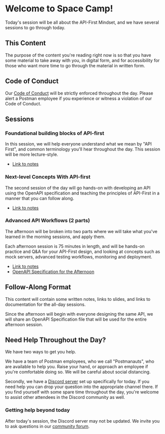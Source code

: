 # Welcome to Space Camp!

Today's session will be all about the API-First Mindset, and we have several sessions to go through today.

## This Content

The purpose of the content you're reading right now is so that you have some material to take away with you, in digital form, and for accessibility for those who want more time to go through the material in written form.

## Code of Conduct

Our [Code of Conduct](https://www.postman.com/legal/events-code-of-conduct/) will be strictly enforced throughout the day. Please alert a Postman employee if you experience or witness a violation of our Code of Conduct.

## Sessions

### Foundational building blocks of API-first

In this session, we will help everyone understand what we mean by "API First", and common terminology you'll hear throughout the day. This session will be more lecture-style.

- [Link to notes](./1%20-%20foundation.md)

### Next-level Concepts With API-first

The second session of the day will go hands-on with developing an API using the OpenAPI specification and teaching the principles of API-First in a manner that you can follow along.

- [Link to notes](./2%20-%20next-level%20concepts.md)

### Advanced API Workflows (2 parts)

The afternoon will be broken into two parts where we will take what you've learned in the morning sessions, and apply them.

Each afternoon session is 75 minutes in length, and will be hands-on practice and Q&A for your API-First design, and looking at concepts such as mock servers, advanced testing workflows, monitoring and deployment.

- [Link to notes](./3%20-%20advanced%20workflows.md)
- [OpenAPI Specification for the Afternoon](./books-api-afternoon.yaml)

## Follow-Along Format

This content will contain some written notes, links to slides, and links to documentation for the all-day sessions.

Since the afternoon will begin with everyone designing the same API, we will share an OpenAPI Specification file that will be used for the entire afternoon session.

## Need Help Throughout the Day?

We have two ways to get you help.

We have a team of Postman employees, who we call "Postmanauts", who are available to help you. Raise your hand, or approach an employee if you're comfortable doing so. We will be careful about social distancing.

Secondly, we have a [Discord server](https://discord.gg/WBUnS4SUjz) set up specifically for today. If you need help you can drop your question into the appropriate channel there. If you find yourself with some spare time throughout the day, you're welcome to assist other attendees in the Discord community as well.

### Getting help beyond today

After today's session, the Discord server may not be updated. We invite you to ask questions in our [community forum](https://community.postman.com/).